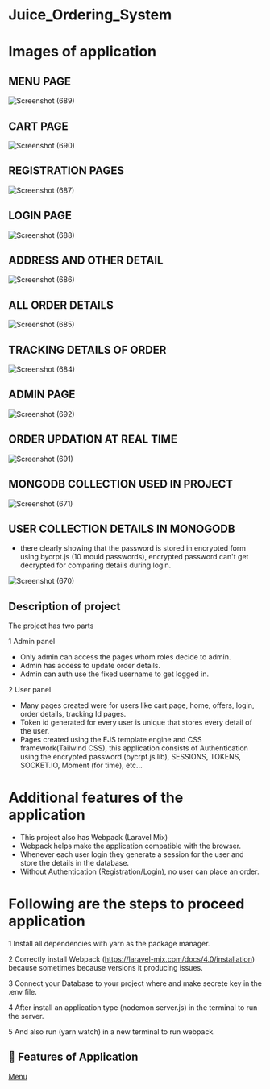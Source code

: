 # Juice_Ordering_System
 
# Images of  application 

## MENU PAGE 

![Screenshot (689)](https://user-images.githubusercontent.com/74869287/130790075-0b1a47d1-0f69-4d30-8fab-cd1fbfd93ad2.png)

## CART PAGE

![Screenshot (690)](https://user-images.githubusercontent.com/74869287/130790055-80a4f933-2483-41a9-9373-378135ad43b2.png)

## REGISTRATION PAGES

![Screenshot (687)](https://user-images.githubusercontent.com/74869287/130790152-befda7e5-50a6-42ea-9250-128f78b40c6f.png)

## LOGIN PAGE

![Screenshot (688)](https://user-images.githubusercontent.com/74869287/130790105-dea4920e-77db-4b89-b472-ce4ec216631e.png)

## ADDRESS AND OTHER DETAIL

![Screenshot (686)](https://user-images.githubusercontent.com/74869287/130789519-fbbbad6d-fe0a-45b7-ba05-f248e6442798.png)

## ALL ORDER DETAILS

![Screenshot (685)](https://user-images.githubusercontent.com/74869287/130789492-cfabe5db-7d0c-4a4f-846a-04e5f9e5898f.png)

## TRACKING DETAILS OF ORDER

![Screenshot (684)](https://user-images.githubusercontent.com/74869287/130789469-cfb1e9f0-bfd4-4ae3-baea-c76ceb3f9f99.png)

## ADMIN PAGE 
![Screenshot (692)](https://user-images.githubusercontent.com/74869287/130791176-46926f65-32ac-419c-a953-3a68ee2f9712.png)

## ORDER UPDATION AT REAL TIME
![Screenshot (691)](https://user-images.githubusercontent.com/74869287/130940735-25694e17-a54c-498e-a02c-f2f94c35b2dc.png)


## MONGODB COLLECTION USED IN PROJECT

![Screenshot (671)](https://user-images.githubusercontent.com/74869287/130317439-0f21a200-3ad5-4355-8f33-817553c875dd.png)

## USER COLLECTION DETAILS IN MONOGODB

* there clearly showing that the password is stored in encrypted form using bycrpt.js (10 mould passwords),
  encrypted password can't get decrypted for comparing details during login.
  
![Screenshot (670)](https://user-images.githubusercontent.com/74869287/130317453-98aca5c7-0124-403b-81c9-9099efa3bb06.png)

## Description of project

The project has two parts

1 Admin panel
 * Only admin can access the pages whom roles decide to admin. 
 * Admin has access to update order details.
 * Admin can auth use the fixed username to get logged in.
 
2 User panel
 * Many pages created were for users like cart page, home, offers, login,    order details, tracking Id pages.
 * Token id generated for every user is unique that stores every detail of the user.
 * Pages created using the EJS template engine and CSS framework(Tailwind CSS), this application consists of Authentication using the encrypted password (bycrpt.js lib), SESSIONS, TOKENS, SOCKET.IO, Moment (for time), etc...

# Additional features of the application
 * This project also has Webpack (Laravel Mix)
 * Webpack helps make the application compatible with the browser.
 * Whenever each user login they generate a session for the user and store the details in the database.
 * Without Authentication (Registration/Login), no user can place an order.

# Following are the steps to proceed application

 1 Install all dependencies with yarn as the package manager.
 
 2 Correctly install Webpack (https://laravel-mix.com/docs/4.0/installation) because sometimes because versions it producing issues.
 
 3 Connect your Database to your project where and make secrete key in the .env file.
 
 4 After install an application type (nodemon server.js) in the terminal to run the server.
 
 5 And also run (yarn watch) in a new terminal to run webpack.
 
## 🚀 Features of Application

[Menu](https://github.com/codeforgrow/Juice_Ordering_System/edit/main/README.md)
